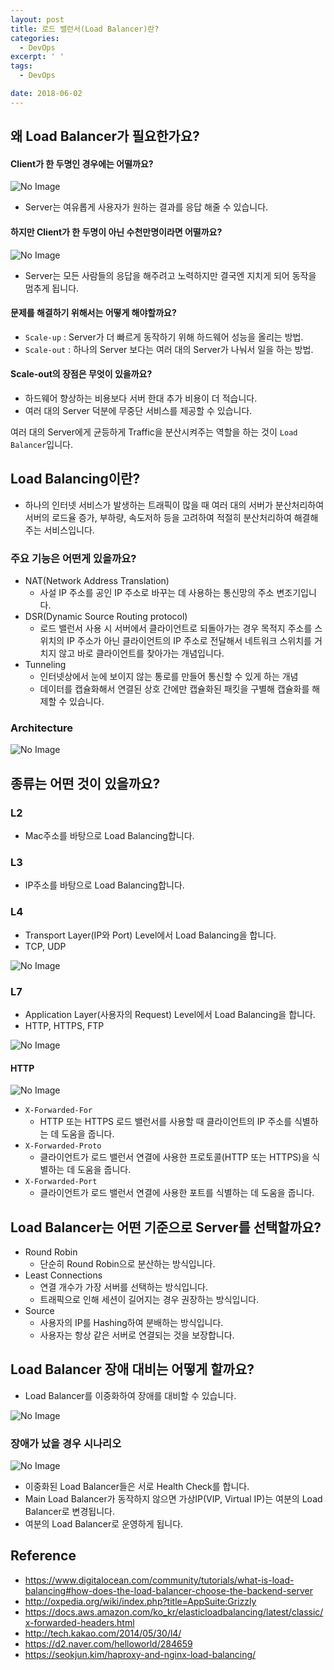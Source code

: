 ```yaml
---
layout: post
title: 로드 밸런서(Load Balancer)란?
categories:
  - DevOps
excerpt: ' '
tags:
  - DevOps

date: 2018-06-02
---
```



## 왜 Load Balancer가 필요한가요?

#### Client가 한 두명인 경우에는 어떨까요?

![No Image](/assets/posts/20180602/1.png)

- Server는 여유롭게 사용자가 원하는 결과를 응답 해줄 수 있습니다.

#### 하지만 Client가 한 두명이 아닌 수천만명이라면 어떨까요?

![No Image](/assets/posts/20180602/2.png)

- Server는 모든 사람들의 응답을 해주려고 노력하지만 결국엔 지치게 되어 동작을 멈추게 됩니다.


#### 문제를 해결하기 위해서는 어떻게 해야할까요?
- `Scale-up` : Server가 더 빠르게 동작하기 위해 하드웨어 성능을 올리는 방법.
- `Scale-out` : 하나의 Server 보다는 여러 대의 Server가 나눠서 일을 하는 방법.

#### Scale-out의 장점은 무엇이 있을까요?
- 하드웨어 향상하는 비용보다 서버 한대 추가 비용이 더 적습니다.
- 여러 대의 Server 덕분에 무중단 서비스를 제공할 수 있습니다.

여러 대의 Server에게 균등하게 Traffic을 분산시켜주는 역할을 하는 것이 `Load Balancer`입니다.

## Load Balancing이란?
- 하나의 인터넷 서비스가 발생하는 트래픽이 많을 때 여러 대의 서버가 분산처리하여 서버의 로드율 증가, 부하량, 속도저하 등을 고려하여 적절히 분산처리하여 해결해주는 서비스입니다.

### 주요 기능은 어떤게 있을까요?
- NAT(Network Address Translation)
  - 사설 IP 주소를 공인 IP 주소로 바꾸는 데 사용하는 통신망의 주소 변조기입니다.
- DSR(Dynamic Source Routing protocol)
  - 로드 밸런서 사용 시 서버에서 클라이언트로 되돌아가는 경우 목적지 주소를 스위치의 IP 주소가 아닌 클라이언트의 IP 주소로 전달해서 네트워크 스위치를 거치지 않고 바로 클라이언트를 찾아가는 개념입니다.
- Tunneling
  - 인터넷상에서 눈에 보이지 않는 통로를 만들어 통신할 수 있게 하는 개념
  - 데이터를 캡슐화해서 연결된 상호 간에만 캡슐화된 패킷을 구별해 캡슐화를 해제할 수 있습니다.

### Architecture

![No Image](/assets/posts/20180602/3.png)

## 종류는 어떤 것이 있을까요?
### L2
- Mac주소를 바탕으로 Load Balancing합니다.

### L3
- IP주소를 바탕으로 Load Balancing합니다.

### L4
- Transport Layer(IP와 Port) Level에서 Load Balancing을 합니다.
- TCP, UDP

![No Image](/assets/posts/20180602/5.png)

### L7
- Application Layer(사용자의 Request) Level에서 Load Balancing을 합니다.
- HTTP, HTTPS, FTP

![No Image](/assets/posts/20180602/6.png)

#### HTTP

![No Image](/assets/posts/20180602/4.png)

- `X-Forwarded-For`
  - HTTP 또는 HTTPS 로드 밸런서를 사용할 때 클라이언트의 IP 주소를 식별하는 데 도움을 줍니다.
- `X-Forwarded-Proto`
  - 클라이언트가 로드 밸런서 연결에 사용한 프로토콜(HTTP 또는 HTTPS)을 식별하는 데 도움을 줍니다.
- `X-Forwarded-Port`
  - 클라이언트가 로드 밸런서 연결에 사용한 포트를 식별하는 데 도움을 줍니다.

## Load Balancer는 어떤 기준으로 Server를 선택할까요?
- Round Robin
  - 단순히 Round Robin으로 분산하는 방식입니다.
- Least Connections
  - 연결 개수가 가장 서버를 선택하는 방식입니다.
  - 트래픽으로 인해 세션이 길어지는 경우 권장하는 방식입니다.
- Source
  - 사용자의 IP를 Hashing하여 분배하는 방식입니다.
  - 사용자는 항상 같은 서버로 연결되는 것을 보장합니다.

## Load Balancer 장애 대비는 어떻게 할까요?
- Load Balancer를 이중화하여 장애를 대비할 수 있습니다.

![No Image](/assets/posts/20180602/7.png)

### 장애가 났을 경우 시나리오

![No Image](/assets/posts/20180602/8.gif)

- 이중화된 Load Balancer들은 서로 Health Check를 합니다.
- Main Load Balancer가 동작하지 않으면 가상IP(VIP, Virtual IP)는 여분의 Load Balancer로 변경됩니다.
- 여분의 Load Balancer로 운영하게 됩니다.


## Reference
- <https://www.digitalocean.com/community/tutorials/what-is-load-balancing#how-does-the-load-balancer-choose-the-backend-server>
- <http://oxpedia.org/wiki/index.php?title=AppSuite:Grizzly>
- <https://docs.aws.amazon.com/ko_kr/elasticloadbalancing/latest/classic/x-forwarded-headers.html>
- <http://tech.kakao.com/2014/05/30/l4/>
- <https://d2.naver.com/helloworld/284659>
- <https://seokjun.kim/haproxy-and-nginx-load-balancing/>

